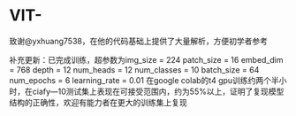 # VIT-
 致谢@yxhuang7538，在他的代码基础上提供了大量解析，方便初学者参考

补充更新：已完成训练，超参数为img_size = 224 patch_size = 16 embed_dim = 768  depth = 12  num_heads = 12  num_classes = 10  batch_size = 64  num_epochs = 6 learning_rate = 0.01
在google colab的t4 gpu训练约两个半小时，在ciafy—10测试集上表现在可接受范围内，约为55%以上，证明了复现模型结构的正确性，欢迎有能力者在更大的训练集上复现


